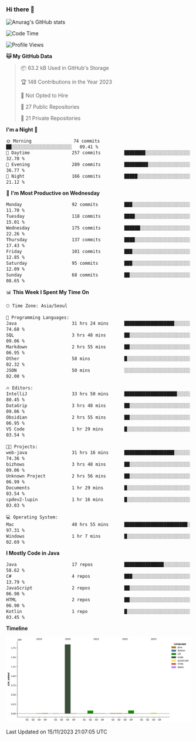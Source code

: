 ### Hi there 👋

![Anurag's GitHub stats](https://github-readme-stats.vercel.app/api?username=pllap&show_icons=true&theme=github_dark)

<!--START_SECTION:waka-->
![Code Time](http://img.shields.io/badge/Code%20Time-517%20hrs%202%20mins-blue)

![Profile Views](http://img.shields.io/badge/Profile%20Views-2-blue)

**🐱 My GitHub Data** 

> 📦 63.2 kB Used in GitHub's Storage 
 > 
> 🏆 148 Contributions in the Year 2023
 > 
> 🚫 Not Opted to Hire
 > 
> 📜 27 Public Repositories 
 > 
> 🔑 21 Private Repositories 
 > 
**I'm a Night 🦉** 

```text
🌞 Morning                74 commits          ██░░░░░░░░░░░░░░░░░░░░░░░   09.41 % 
🌆 Daytime                257 commits         ████████░░░░░░░░░░░░░░░░░   32.70 % 
🌃 Evening                289 commits         █████████░░░░░░░░░░░░░░░░   36.77 % 
🌙 Night                  166 commits         █████░░░░░░░░░░░░░░░░░░░░   21.12 % 
```
📅 **I'm Most Productive on Wednesday** 

```text
Monday                   92 commits          ███░░░░░░░░░░░░░░░░░░░░░░   11.70 % 
Tuesday                  118 commits         ████░░░░░░░░░░░░░░░░░░░░░   15.01 % 
Wednesday                175 commits         ██████░░░░░░░░░░░░░░░░░░░   22.26 % 
Thursday                 137 commits         ████░░░░░░░░░░░░░░░░░░░░░   17.43 % 
Friday                   101 commits         ███░░░░░░░░░░░░░░░░░░░░░░   12.85 % 
Saturday                 95 commits          ███░░░░░░░░░░░░░░░░░░░░░░   12.09 % 
Sunday                   68 commits          ██░░░░░░░░░░░░░░░░░░░░░░░   08.65 % 
```


📊 **This Week I Spent My Time On** 

```text
🕑︎ Time Zone: Asia/Seoul

💬 Programming Languages: 
Java                     31 hrs 24 mins      ███████████████████░░░░░░   74.68 % 
SQL                      3 hrs 48 mins       ██░░░░░░░░░░░░░░░░░░░░░░░   09.06 % 
Markdown                 2 hrs 55 mins       ██░░░░░░░░░░░░░░░░░░░░░░░   06.95 % 
Other                    58 mins             █░░░░░░░░░░░░░░░░░░░░░░░░   02.32 % 
JSON                     50 mins             ░░░░░░░░░░░░░░░░░░░░░░░░░   02.00 % 

🔥 Editors: 
IntelliJ                 33 hrs 50 mins      ████████████████████░░░░░   80.45 % 
DataGrip                 3 hrs 48 mins       ██░░░░░░░░░░░░░░░░░░░░░░░   09.06 % 
Obsidian                 2 hrs 55 mins       ██░░░░░░░░░░░░░░░░░░░░░░░   06.95 % 
VS Code                  1 hr 29 mins        █░░░░░░░░░░░░░░░░░░░░░░░░   03.54 % 

🐱‍💻 Projects: 
web-java                 31 hrs 16 mins      ███████████████████░░░░░░   74.36 % 
bizhows                  3 hrs 48 mins       ██░░░░░░░░░░░░░░░░░░░░░░░   09.06 % 
Unknown Project          2 hrs 56 mins       ██░░░░░░░░░░░░░░░░░░░░░░░   06.99 % 
Documents                1 hr 29 mins        █░░░░░░░░░░░░░░░░░░░░░░░░   03.54 % 
cpdev2-lupin             1 hr 16 mins        █░░░░░░░░░░░░░░░░░░░░░░░░   03.03 % 

💻 Operating System: 
Mac                      40 hrs 55 mins      ████████████████████████░   97.31 % 
Windows                  1 hr 7 mins         █░░░░░░░░░░░░░░░░░░░░░░░░   02.69 % 
```

**I Mostly Code in Java** 

```text
Java                     17 repos            ███████████████░░░░░░░░░░   58.62 % 
C#                       4 repos             ███░░░░░░░░░░░░░░░░░░░░░░   13.79 % 
JavaScript               2 repos             ██░░░░░░░░░░░░░░░░░░░░░░░   06.90 % 
HTML                     2 repos             ██░░░░░░░░░░░░░░░░░░░░░░░   06.90 % 
Kotlin                   1 repo              █░░░░░░░░░░░░░░░░░░░░░░░░   03.45 % 
```



**Timeline**

![Lines of Code chart](https://raw.githubusercontent.com/pllap/pllap/main/assets/bar_graph.png)


 Last Updated on 15/11/2023 21:07:05 UTC
<!--END_SECTION:waka-->


<!--
**pllap/pllap** is a ✨ _special_ ✨ repository because its `README.md` (this file) appears on your GitHub profile.

Here are some ideas to get you started:

- 🔭 I’m currently working on ...
- 🌱 I’m currently learning ...
- 👯 I’m looking to collaborate on ...
- 🤔 I’m looking for help with ...
- 💬 Ask me about ...
- 📫 How to reach me: ...
- 😄 Pronouns: ...
- ⚡ Fun fact: ...
-->
